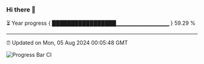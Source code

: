 ### Hi there 👋

⏳ Year progress { █████████████████▁▁▁▁▁▁▁▁▁▁▁▁▁ } 59.29 %

---

⏰ Updated on Mon, 05 Aug 2024 00:05:48 GMT

![Progress Bar CI](https://github.com/liununu/liununu/workflows/Progress%20Bar%20CI/badge.svg)
